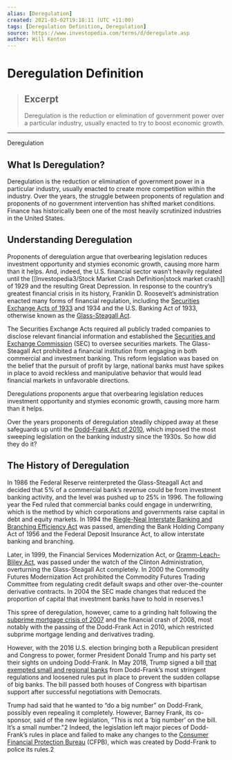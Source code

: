 ```yaml
---
alias: [Deregulation]
created: 2021-03-02T19:18:11 (UTC +11:00)
tags: [Deregulation Definition, Deregulation]
source: https://www.investopedia.com/terms/d/deregulate.asp
author: Will Kenton
---
```


# Deregulation Definition

> ## Excerpt
> Deregulation is the reduction or elimination of government power over a particular industry, usually enacted to try to boost economic growth.

---

Deregulation
## What Is Deregulation?

Deregulation is the reduction or elimination of government power in a particular industry, usually enacted to create more competition within the industry. Over the years, the struggle between proponents of regulation and proponents of no government intervention has shifted market conditions. Finance has historically been one of the most heavily scrutinized industries in the United States.

## Understanding Deregulation

Proponents of deregulation argue that overbearing legislation reduces investment opportunity and stymies economic growth, causing more harm than it helps. And, indeed, the U.S. financial sector wasn’t heavily regulated until the [[Investopedia3/Stock Market Crash Definition|stock market crash]] of 1929 and the resulting Great Depression. In response to the country’s greatest financial crisis in its history, Franklin D. Roosevelt’s administration enacted many forms of financial regulation, including the [Securities Exchange Acts of 1933](https://www.investopedia.com/terms/s/securitiesact1933.asp) and 1934 and the U.S. Banking Act of 1933, otherwise known as the [Glass-Steagall Act](https://www.investopedia.com/terms/g/glass_steagall_act.asp).

The Securities Exchange Acts required all publicly traded companies to disclose relevant financial information and established the [Securities and Exchange Commission](https://www.investopedia.com/terms/s/sec.asp) (SEC) to oversee securities markets. The Glass-Steagall Act prohibited a financial institution from engaging in both commercial and investment banking. This reform legislation was based on the belief that the pursuit of profit by large, national banks must have spikes in place to avoid reckless and manipulative behavior that would lead financial markets in unfavorable directions.

Deregulations proponents argue that overbearing legislation reduces investment opportunity and stymies economic growth, causing more harm than it helps.

Over the years proponents of deregulation steadily chipped away at these safeguards up until the [Dodd-Frank Act of 2010](https://www.investopedia.com/terms/d/dodd-frank-financial-regulatory-reform-bill.asp), which imposed the most sweeping legislation on the banking industry since the 1930s. So how did they do it?

## The History of Deregulation

In 1986 the Federal Reserve reinterpreted the Glass-Steagall Act and decided that 5% of a commercial bank’s revenue could be from investment banking activity, and the level was pushed up to 25% in 1996. The following year the Fed ruled that commercial banks could engage in underwriting, which is the method by which corporations and governments raise capital in debt and equity markets. In 1994 the [Riegle-Neal Interstate Banking and Branching Efficiency Act](https://www.investopedia.com/terms/i/interstate-banking.asp) was passed, amending the Bank Holding Company Act of 1956 and the Federal Deposit Insurance Act, to allow interstate banking and branching.

Later, in 1999, the Financial Services Modernization Act, or [Gramm-Leach-Bliley Act](https://www.investopedia.com/terms/g/glba.asp), was passed under the watch of the Clinton Administration, overturning the Glass-Steagall Act completely. In 2000 the Commodity Futures Modernization Act prohibited the Commodity Futures Trading Committee from regulating credit default swaps and other over-the-counter derivative contracts. In 2004 the SEC made changes that reduced the proportion of capital that investment banks have to hold in reserves.1

This spree of deregulation, however, came to a grinding halt following the [subprime mortgage crisis of 2007](https://www.investopedia.com/terms/s/subprime_mortgage.asp) and the financial crash of 2008, most notably with the passing of the Dodd-Frank Act in 2010, which restricted subprime mortgage lending and derivatives trading.

However, with the 2016 U.S. election bringing both a Republican president and Congress to power, former President Donald Trump and his party set their sights on undoing Dodd-Frank. In May 2018, Trump signed a bill [that exempted small and regional banks](https://www.investopedia.com/news/3-etfs-set-gain-doddfrank-rollbacks/) from Dodd-Frank’s most stringent regulations and loosened rules put in place to prevent the sudden collapse of big banks. The bill passed both houses of Congress with bipartisan support after successful negotiations with Democrats.

Trump had said that he wanted to “do a big number” on Dodd-Frank, possibly even repealing it completely. However, Barney Frank, its co-sponsor, said of the new legislation, “This is not a ‘big number’ on the bill. It’s a small number."2 Indeed, the legislation left major pieces of Dodd-Frank’s rules in place and failed to make any changes to the [Consumer Financial Protection Bureau](https://www.investopedia.com/terms/c/consumer-financial-protection-bureau-cfpb.asp) (CFPB), which was created by Dodd-Frank to police its rules.2
